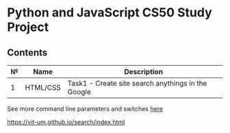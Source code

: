 # Python and JavaScript CS50 Study Project

## Contents

|№ | Name | Description|
|---|--------|------------------------| 
1 | HTML/CSS | Task1 - Create site search anythings in the Google|


See more command line parameters and switches [here](https://habr.com/en/company/ruvds/blog/326328/)

https://vit-um.github.io/search/index.html
